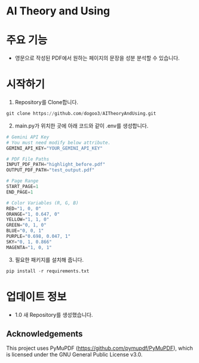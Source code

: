 # AI Theory and Using

# 주요 기능
* 영문으로 작성된 PDF에서 원하는 페이지의 문장을 성분 분석할 수 있습니다.

# 시작하기
1. Repository를 Clone합니다.
```python
git clone https://github.com/dogoo3/AITheoryAndUsing.git
```

2. main.py가 위치한 곳에 아래 코드와 같이 .env를 생성합니다.
```python
# Gemini API Key
# You must need modify below attribute.
GEMINI_API_KEY="YOUR_GEMINI_API_KEY"

# PDF File Paths
INPUT_PDF_PATH="highlight_before.pdf"
OUTPUT_PDF_PATH="test_output.pdf"

# Page Range
START_PAGE=1
END_PAGE=1

# Color Variables (R, G, B)
RED="1, 0, 0"
ORANGE="1, 0.647, 0"
YELLOW="1, 1, 0"
GREEN="0, 1, 0"
BLUE="0, 0, 1"
PURPLE="0.698, 0.047, 1"
SKY="0, 1, 0.866"
MAGENTA="1, 0, 1"
```

3. 필요한 패키지를 설치해 줍니다.
```python
pip install -r requirements.txt
```

# 업데이트 정보
* 1.0 새 Repository를 생성했습니다.

Acknowledgements
-
This project uses PyMuPDF (https://github.com/pymupdf/PyMuPDF),
which is licensed under the GNU General Public License v3.0.
